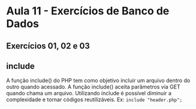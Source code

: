 # Aula 11 - Exercícios de Banco de Dados

## Exercícios 01, 02 e 03

## include
A função include() do PHP tem como objetivo incluir um arquivo dentro do outro quando acessado. A função include() aceita parâmetros via GET quando chama um arquivo. Utilizando include é possível diminuir a complexidade e tornar códigos reutilizáveis.
Ex: `include "header.php"; `